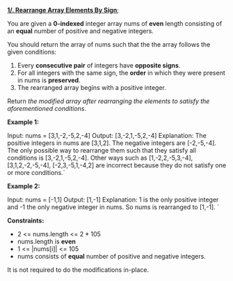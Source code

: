 [**1/. Rearrange Array Elements By Sign**](https://leetcode.com/problems/rearrange-array-elements-by-sign);

You are given a **0-indexed** integer array nums of **even** length consisting of an **equal** number of positive and negative integers.

You should return the array of nums such that the the array follows the given conditions:

1.  Every **consecutive pair** of integers have **opposite signs**.
2.  For all integers with the same sign, the **order** in which they were present in nums is **preserved**.
3.  The rearranged array begins with a positive integer.

Return *the modified array after rearranging the elements to satisfy the aforementioned conditions*.

**Example 1:**

Input: nums = [3,1,-2,-5,2,-4] Output: [3,-2,1,-5,2,-4] Explanation: The positive integers in nums are [3,1,2]. The negative integers are [-2,-5,-4]. The only possible way to rearrange them such that they satisfy all conditions is [3,-2,1,-5,2,-4]. Other ways such as [1,-2,2,-5,3,-4], [3,1,2,-2,-5,-4], [-2,3,-5,1,-4,2] are incorrect because they do not satisfy one or more conditions.`

**Example 2:**

Input: nums = [-1,1] Output: [1,-1] Explanation: 1 is the only positive integer and -1 the only negative integer in nums. So nums is rearranged to [1,-1]. `

**Constraints:**

- 2 <= nums.length <= 2 \* 105
- nums.length is **even**
- 1 <= |nums\[i\]| <= 105
- nums consists of **equal** number of positive and negative integers.

It is not required to do the modifications in-place.
